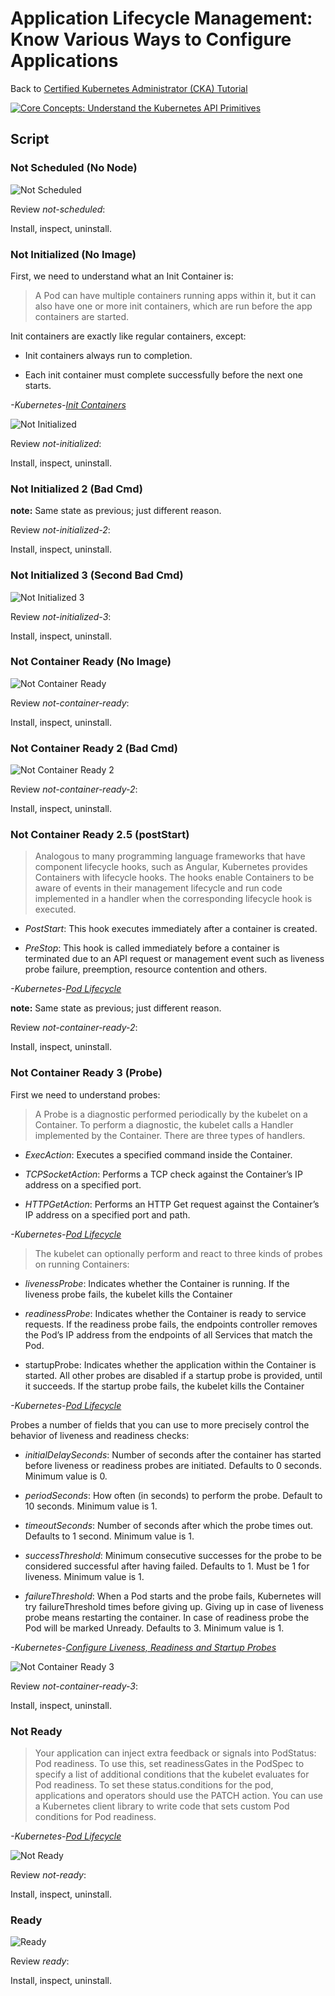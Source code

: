# Application Lifecycle Management: Know Various Ways to Configure Applications

Back to [Certified Kubernetes Administrator (CKA) Tutorial](https://github.com/larkintuckerllc/k8s-cka-tutorial)

[![Core Concepts: Understand the Kubernetes API Primitives](http://img.youtube.com/vi/YsPZBzU6uU4/0.jpg)](https://youtu.be/YsPZBzU6uU4)

## Script

### Not Scheduled (No Node)

![Not Scheduled](not-scheduled.png)

Review *not-scheduled*:

Install, inspect, uninstall.

### Not Initialized (No Image)

First, we need to understand what an Init Container is:

> A Pod can have multiple containers running apps within it, but it can also have one or more init containers, which are run before the app containers are started.

Init containers are exactly like regular containers, except:

* Init containers always run to completion.

* Each init container must complete successfully before the next one starts.

*-Kubernetes-[Init Containers](https://kubernetes.io/docs/concepts/workloads/pods/init-containers/)*

![Not Initialized](not-initialized.png)

Review *not-initialized*:

Install, inspect, uninstall.

### Not Initialized 2 (Bad Cmd)

**note:** Same state as previous; just different reason.

Review *not-initialized-2*:

Install, inspect, uninstall.

### Not Initialized 3 (Second Bad Cmd)

![Not Initialized 3](not-initialized-3.png)

Review *not-initialized-3*:

Install, inspect, uninstall.

### Not Container Ready (No Image)

![Not Container Ready](not-container-ready.png)

Review *not-container-ready*:

Install, inspect, uninstall.

### Not Container Ready 2 (Bad Cmd)

![Not Container Ready 2](not-container-ready-2.png)

Review *not-container-ready-2*:

Install, inspect, uninstall.

### Not Container Ready 2.5 (postStart)

> Analogous to many programming language frameworks that have component lifecycle hooks, such as Angular, Kubernetes provides Containers with lifecycle hooks. The hooks enable Containers to be aware of events in their management lifecycle and run code implemented in a handler when the corresponding lifecycle hook is executed.

* *PostStart*: This hook executes immediately after a container is created.

* *PreStop*: This hook is called immediately before a container is terminated due to an API request or management event such as liveness probe failure, preemption, resource contention and others.

*-Kubernetes-[Pod Lifecycle](https://kubernetes.io/docs/concepts/workloads/pods/pod-lifecycle)*

**note:** Same state as previous; just different reason.

Review *not-container-ready-2*:

Install, inspect, uninstall.

### Not Container Ready 3 (Probe)

First we need to understand probes:

> A Probe is a diagnostic performed periodically by the kubelet on a Container. To perform a diagnostic, the kubelet calls a Handler implemented by the Container. There are three types of handlers.

* *ExecAction*: Executes a specified command inside the Container. 

* *TCPSocketAction*: Performs a TCP check against the Container’s IP address on a specified port.

* *HTTPGetAction*: Performs an HTTP Get request against the Container’s IP address on a specified port and path.

*-Kubernetes-[Pod Lifecycle](https://kubernetes.io/docs/concepts/workloads/pods/pod-lifecycle)*

> The kubelet can optionally perform and react to three kinds of probes on running Containers:

* *livenessProbe*: Indicates whether the Container is running. If the liveness probe fails, the kubelet kills the Container

* *readinessProbe*: Indicates whether the Container is ready to service requests. If the readiness probe fails, the endpoints controller removes the Pod’s IP address from the endpoints of all Services that match the Pod.

* startupProbe: Indicates whether the application within the Container is started. All other probes are disabled if a startup probe is provided, until it succeeds. If the startup probe fails, the kubelet kills the Container

*-Kubernetes-[Pod Lifecycle](https://kubernetes.io/docs/concepts/workloads/pods/pod-lifecycle)*

Probes a number of fields that you can use to more precisely control the behavior of liveness and readiness checks:

* *initialDelaySeconds*: Number of seconds after the container has started before liveness or readiness probes are initiated. Defaults to 0 seconds. Minimum value is 0.

* *periodSeconds*: How often (in seconds) to perform the probe. Default to 10 seconds. Minimum value is 1.

* *timeoutSeconds*: Number of seconds after which the probe times out. Defaults to 1 second. Minimum value is 1.

* *successThreshold*: Minimum consecutive successes for the probe to be considered successful after having failed. Defaults to 1. Must be 1 for liveness. Minimum value is 1.

* *failureThreshold*: When a Pod starts and the probe fails, Kubernetes will try failureThreshold times before giving up. Giving up in case of liveness probe means restarting the container. In case of readiness probe the Pod will be marked Unready. Defaults to 3. Minimum value is 1.

*-Kubernetes-[Configure Liveness, Readiness and Startup Probes](https://kubernetes.io/docs/tasks/configure-pod-container/configure-liveness-readiness-startup-probes/)*

![Not Container Ready 3](not-container-ready-3.png)

Review *not-container-ready-3*:

Install, inspect, uninstall.

### Not Ready

> Your application can inject extra feedback or signals into PodStatus: Pod readiness. To use this, set readinessGates in the PodSpec to specify a list of additional conditions that the kubelet evaluates for Pod readiness.
> To set these status.conditions for the pod, applications and operators should use the PATCH action. You can use a Kubernetes client library to write code that sets custom Pod conditions for Pod readiness.

*-Kubernetes-[Pod Lifecycle](https://kubernetes.io/docs/concepts/workloads/pods/pod-lifecycle)*

![Not Ready](not-ready.png)

Review *not-ready*:

Install, inspect, uninstall.

### Ready

![Ready](ready.png)

Review *ready*:

Install, inspect, uninstall.
